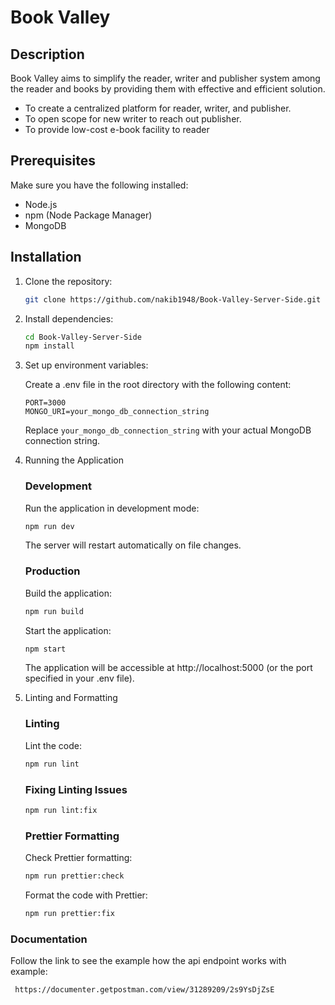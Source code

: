 
# Book Valley

## Description

Book Valley aims to simplify the reader, writer and publisher system 
among the reader and books by providing them with effective and efficient 
solution.
- To create a centralized platform for reader, writer, and publisher. 
- To open scope for new writer to reach out publisher. 
- To provide low-cost e-book facility to reader

## Prerequisites

Make sure you have the following installed:

- Node.js
- npm (Node Package Manager)
- MongoDB

## Installation

1. Clone the repository:

   ```bash
   git clone https://github.com/nakib1948/Book-Valley-Server-Side.git
   ```

2. Install dependencies:

   ```bash
   cd Book-Valley-Server-Side
   npm install
   ```

3. Set up environment variables:

   Create a .env file in the root directory with the following content:

   ```env
   PORT=3000
   MONGO_URI=your_mongo_db_connection_string
   ```

   Replace `your_mongo_db_connection_string` with your actual MongoDB connection string.

4. Running the Application

   ### Development

   Run the application in development mode:

   ```bash
   npm run dev
   ```

   The server will restart automatically on file changes.

   ### Production

   Build the application:

   ```bash
   npm run build
   ```

   Start the application:

   ```bash
   npm start
   ```

   The application will be accessible at http://localhost:5000 (or the port specified in your .env file).

5. Linting and Formatting

   ### Linting

   Lint the code:

   ```bash
   npm run lint
   ```

   ### Fixing Linting Issues

   ```bash
   npm run lint:fix
   ```

   ### Prettier Formatting

   Check Prettier formatting:

   ```bash
   npm run prettier:check
   ```

   Format the code with Prettier:

   ```bash
   npm run prettier:fix
   ```
### Documentation
 Follow the link to see the example how the api endpoint works with example:
  ```bash
   https://documenter.getpostman.com/view/31289209/2s9YsDjZsE
   ```
